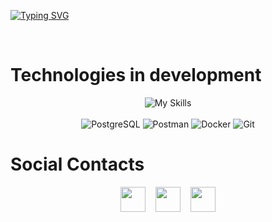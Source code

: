 [![Typing SVG](https://readme-typing-svg.herokuapp.com/?color=B0BEC5&size=35&center=true&vCenter=true&width=1000&lines=HELLO,+MY+NAME+is+João+G;I'm+18+years+old;I+am+from+Cuiaba,+MT;I+study+analysis+and+systems+development;Be+Welcome!+:%29)](https://git.io/typing-svg)

<br>

# Technologies in development

<div align="center">
    <img src="https://skillicons.dev/icons?i=maven,gradle,spring,androidstudio,java,kotlin" alt="My Skills"/>
</div>
<br>
<div align="center">
    <img src="https://img.shields.io/badge/-PostgreSQL-232F3E?style=flat&logo=postgresql" alt="PostgreSQL">
    <img src="https://img.shields.io/badge/-Postman-232F3E?style=flat&logo=postman&logoColor=FF6C37" alt="Postman">
    <img src="https://img.shields.io/badge/-Docker-232F3E?style=flat&logo=docker" alt="Docker">
    <img src="https://img.shields.io/badge/-Git-232F3E?style=flat&logo=git" alt="Git">
</div>

# Social Contacts

<div align="center">
    <a href="https://www.linkedin.com/in/joaobotoni/"><img src="https://cdn2.iconfinder.com/data/icons/social-media-2285/512/1_Linkedin_unofficial_colored_svg-128.png" width="40"></a> &nbsp;&nbsp;
    <a href="https://www.instagram.com/joaobotoni/"><img src="https://cdn2.iconfinder.com/data/icons/social-icons-33/128/Instagram-128.png" width="40"></a> &nbsp;&nbsp;
    <a href="mailto:joaobotoni@hotmail.com"><img src="https://cdn4.iconfinder.com/data/icons/social-media-logos-6/512/74-outlook-1024.png" width="40"></a>
</div>
